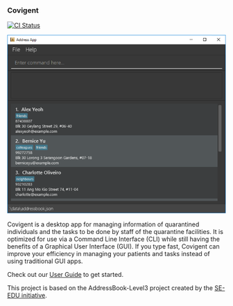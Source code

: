 ### Covigent

[![CI Status](https://github.com/se-edu/addressbook-level3/workflows/Java%20CI/badge.svg)](https://github.com/AY2021S1-CS2103T-W12-1/tp/actions)

![Ui](images/Ui.png)

Covigent is a desktop app for managing information of quarantined individuals and the tasks to be done by staff of the quarantine facilities. It is optimized for use via a Command Line Interface (CLI) while still having the benefits of a Graphical User Interface (GUI). If you type fast, Covigent can improve your efficiency in managing your patients and tasks instead of using traditional GUI apps.

Check out our [User Guide](https://ay2021s1-cs2103t-w12-1.github.io/tp/UserGuide.html) to get started.

This project is based on the AddressBook-Level3 project created by the [SE-EDU initiative](https://se-education.org).
